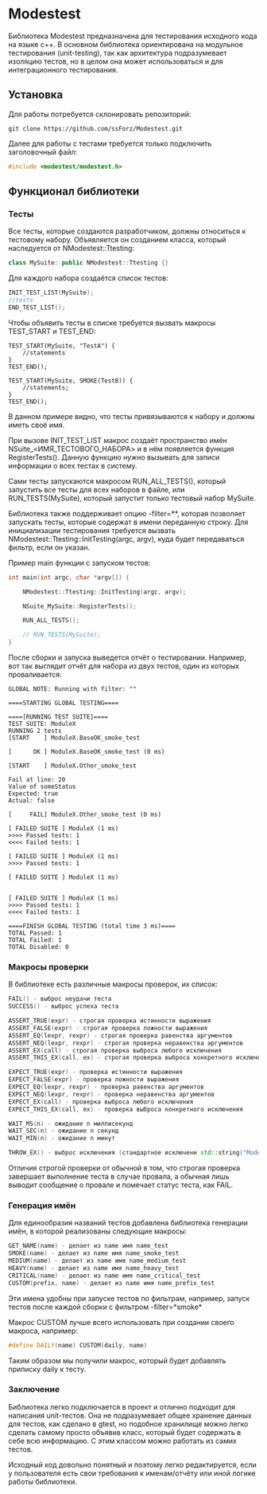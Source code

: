 # Modestest
Библиотека Modestest предназначена для тестирования исходного кода на языке c++. 
В основном библиотека ориентирована на модульное тестирования (unit-testing), так как архитектура подразумевает изоляцию тестов, но в целом она может использоваться и для интеграционного тестирования.

## Установка
Для работы потребуется склонировать репозиторий:
```
git clone https://github.com/ssForz/Modestest.git
```
Далее для работы с тестами требуется только подключить заголовочный файл:
```c++
#include <modestest/modestest.h>
```

## Функционал библиотеки
### Тесты
Все тесты, которые создаются разработчиком, должны относиться к тестовому набору. Объявляется он созданием класса, который наследуется от NModestest::Ttesting:
```c++
class MySuite: public NModestest::Ttesting {}
```
Для каждого набора создаётся список тестов:
```c++
INIT_TEST_LIST(MySuite);
//tests
END_TEST_LIST();
```

Чтобы объявить тесты в списке требуется вызвать макросы TEST_START и TEST_END:
```
TEST_START(MySuite, "TestA") {
    //statements
}
TEST_END();

TEST_START(MySuite, SMOKE(TestB)) {
    //statements;
}
TEST_END();
```
В данном примере видно, что тесты привязываются к набору и должны иметь своё имя. 

При вызове INIT_TEST_LIST макрос создаёт пространство имён NSuite_<ИМЯ_ТЕСТОВОГО_НАБОРА> и в нём появляется функция RegisterTests(). 
Данную функцию нужно вызывать для записи информации о всех тестах в систему.

Сами тесты запускаются макросом RUN_ALL_TESTS(), который запустить все тесты для всех наборов в файле, или RUN_TESTS(MySuite), который запустит только тестовый набор MySuite.

Библиотека также поддерживает опцию -filter=\*\*, которая позволяет запускать тесты, которые содержат в имени переданную строку.
Для инициализации тестирования требуется вызвать NModestest::Ttesting::InitTesting(argc, argv), куда будет передаваться фильтр, если он указан.

Пример main функции с запуском тестов:
```c++
int main(int argc, char *argv[]) {

    NModestest::Ttesting::InitTesting(argc, argv);

    NSuite_MySuite::RegisterTests();

    RUN_ALL_TESTS();

    // RUN_TESTS(MySuite);
}
```
После сборки и запуска выведется отчёт о тестировании. Например, вот так выглядит отчёт для набора из двух тестов, один из которых проваливается:
```
GLOBAL NOTE: Running with filter: ""

====STARTING GLOBAL TESTING====

====[RUNNING TEST SUITE]====
TEST SUITE: ModuleX
RUNNING 2 tests
[START    ] ModuleX.BaseOK_smoke_test

[      OK ] ModuleX.BaseOK_smoke_test (0 ms)

[START    ] ModuleX.Other_smoke_test

Fail at line: 20
Value of someStatus
Expected: true
Actual: false

[     FAIL] ModuleX.Other_smoke_test (0 ms)

[ FAILED SUITE ] ModuleX (1 ms)
>>>> Passed tests: 1
<<<< Failed tests: 1

[ FAILED SUITE ] ModuleX (1 ms)
>>>> Passed tests: 1

[ FAILED SUITE ] ModuleX (1 ms)


[ FAILED SUITE ] ModuleX (1 ms)
>>>> Passed tests: 1
<<<< Failed tests: 1

====FINISH GLOBAL TESTING (total time 3 ms)====
TOTAL Passed: 1
TOTAL Failed: 1
TOTAL Disabled: 0
```

### Макросы проверки
В библиотеке есть различные макросы проверок, их список:
```c++
FAIL() - выброс неудачи теста
SUCCESS() - выброс успеха теста

ASSERT_TRUE(expr) - строгая проверка истинности выражения
ASSERT_FALSE(expr) - строгая проверка ложности выражения
ASSERT_EQ(lexpr, rexpr) - строгая проверка равенства аргументов
ASSERT_NEQ(lexpr, rexpr) - строгая проверка неравенства аргументов
ASSERT_EX(call) - строгая проверка выброса любого исключения
ASSERT_THIS_EX(call, ex) - строгая проверка выброса конкретного исключения

EXPECT_TRUE(expr) - проверка истинности выражения
EXPECT_FALSE(expr) - проверка ложности выражения
EXPECT_EQ(lexpr, rexpr) - проверка равенства аргументов
EXPECT_NEQ(lexpr, rexpr) - проверка неравенства аргументов
EXPECT_EX(call) - проверка выброса любого исключения
EXPECT_THIS_EX(call, ex) - проверка выброса конкретного исключения

WAIT_MS(n) - ожидание n миллисекунд
WAIT_SEC(n) - ожидание n секунд
WAIT_MIN(n) - ожидание n минут

THROW_EX() - выброс исключения (стандартное исключени std::string("Modestest exception"))
```
Отличия строгой проверки от обычной в том, что строгая проверка завершает выполнение теста в случае провала, а обычная лишь выводит сообщение о провале и помечает статус теста, как FAIL.

### Генерация имён
Для единообразия названий тестов добавлена библиотека генерации имён, в которой реализованы следующие макросы:
```c++
GET_NAME(name) - делает из name имя name_test
SMOKE(name) - делает из name имя name_smoke_test
MEDIUM(name) - делает из name имя name_medium_test
HEAVY(name) - делает из name имя name_heavy_test
CRITICAL(name) - делает из name имя name_critical_test
CUSTOM(prefix, name) - делает из name имя name_prefix_test
```
Эти имена удобны при запуске тестов по фильтрам, например, запуск тестов после каждой сборки с фильтром -filter=\*smoke\* 

Макрос CUSTOM лучше всего использовать при создании своего макроса, например:
```c++
#define DAILY(name) CUSTOM(daily, name)
```
Таким образом мы получили макрос, который будет добавлять приписку daily к тесту.

### Заключение
Библиотека легко подключается в проект и отлично подходит для написания unit-тестов. Она не подразумевает общее хранение данных для тестов, как сделано в gtest, но подобное хранилище можно легко сделать самому просто объявив класс, который будет содержать в себе всю информацию. С этим классом можно работать из самих тестов. 

Исходный код довольно понятный и поэтому легко редактируется, если у пользователя есть свои требования к именам/отчёту или иной логике работы библиотеки. 
